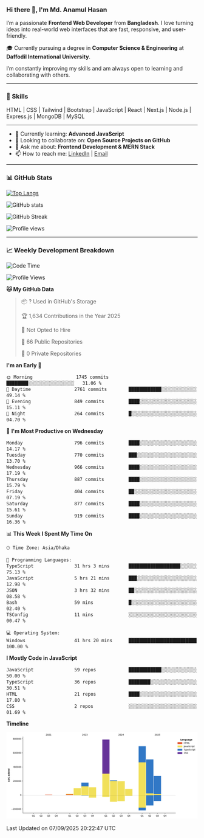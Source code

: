 ### Hi there 👋, I'm Md. Anamul Hasan

I’m a passionate **Frontend Web Developer** from **Bangladesh**. I love turning ideas into real-world web interfaces that are fast, responsive, and user-friendly.

🎓 Currently pursuing a degree in **Computer Science & Engineering** at **Daffodil International University**.

I’m constantly improving my skills and am always open to learning and collaborating with others.

---

### 🚀 Skills
HTML | CSS | Tailwind | Bootstrap | JavaScript | React | Next.js | Node.js | Express.js | MongoDB | MySQL 

---

- 🌱 Currently learning: **Advanced JavaScript**
- 👯 Looking to collaborate on: **Open Source Projects on GitHub**
- 💬 Ask me about: **Frontend Development & MERN Stack**
- 📫 How to reach me: [LinkedIn](https://www.linkedin.com/in/mdanamulhasan201) | [Email](mailto:anamulhasan3625@gmail.com)

---

### 📊 GitHub Stats

[![Top Langs](https://github-readme-stats.vercel.app/api/top-langs/?username=mdanamulhasan201&layout=compact)](https://github.com/anuraghazra/github-readme-stats)

![GitHub stats](https://github-readme-stats.vercel.app/api?username=mdanamulhasan201&show_icons=true&count_private=true&theme=tokyonight)

![GitHub Streak](https://streak-stats.demolab.com?user=mdanamulhasan201&theme=tokyonight)

![Profile views](https://gpvc.arturio.dev/mdanamulhasan201)

---

### 📈 Weekly Development Breakdown

<!--START_SECTION:waka-->
![Code Time](http://img.shields.io/badge/Code%20Time-658%20hrs%204%20mins-blue)

![Profile Views](http://img.shields.io/badge/Profile%20Views-1-blue)

**🐱 My GitHub Data** 

> 📦 ? Used in GitHub's Storage 
 > 
> 🏆 1,634 Contributions in the Year 2025
 > 
> 🚫 Not Opted to Hire
 > 
> 📜 66 Public Repositories 
 > 
> 🔑 0 Private Repositories 
 > 
**I'm an Early 🐤** 

```text
🌞 Morning                1745 commits        ████████░░░░░░░░░░░░░░░░░   31.06 % 
🌆 Daytime                2761 commits        ████████████░░░░░░░░░░░░░   49.14 % 
🌃 Evening                849 commits         ████░░░░░░░░░░░░░░░░░░░░░   15.11 % 
🌙 Night                  264 commits         █░░░░░░░░░░░░░░░░░░░░░░░░   04.70 % 
```
📅 **I'm Most Productive on Wednesday** 

```text
Monday                   796 commits         ████░░░░░░░░░░░░░░░░░░░░░   14.17 % 
Tuesday                  770 commits         ███░░░░░░░░░░░░░░░░░░░░░░   13.70 % 
Wednesday                966 commits         ████░░░░░░░░░░░░░░░░░░░░░   17.19 % 
Thursday                 887 commits         ████░░░░░░░░░░░░░░░░░░░░░   15.79 % 
Friday                   404 commits         ██░░░░░░░░░░░░░░░░░░░░░░░   07.19 % 
Saturday                 877 commits         ████░░░░░░░░░░░░░░░░░░░░░   15.61 % 
Sunday                   919 commits         ████░░░░░░░░░░░░░░░░░░░░░   16.36 % 
```


📊 **This Week I Spent My Time On** 

```text
🕑︎ Time Zone: Asia/Dhaka

💬 Programming Languages: 
TypeScript               31 hrs 3 mins       ███████████████████░░░░░░   75.13 % 
JavaScript               5 hrs 21 mins       ███░░░░░░░░░░░░░░░░░░░░░░   12.98 % 
JSON                     3 hrs 32 mins       ██░░░░░░░░░░░░░░░░░░░░░░░   08.58 % 
Bash                     59 mins             █░░░░░░░░░░░░░░░░░░░░░░░░   02.40 % 
TSConfig                 11 mins             ░░░░░░░░░░░░░░░░░░░░░░░░░   00.47 % 

💻 Operating System: 
Windows                  41 hrs 20 mins      █████████████████████████   100.00 % 
```

**I Mostly Code in JavaScript** 

```text
JavaScript               59 repos            ████████████░░░░░░░░░░░░░   50.00 % 
TypeScript               36 repos            ████████░░░░░░░░░░░░░░░░░   30.51 % 
HTML                     21 repos            ████░░░░░░░░░░░░░░░░░░░░░   17.80 % 
CSS                      2 repos             ░░░░░░░░░░░░░░░░░░░░░░░░░   01.69 % 
```



**Timeline**

![Lines of Code chart](https://raw.githubusercontent.com/mdanamulhasan201/mdanamulhasan201/main/assets/bar_graph.png)


 Last Updated on 07/09/2025 20:22:47 UTC
<!--END_SECTION:waka-->
